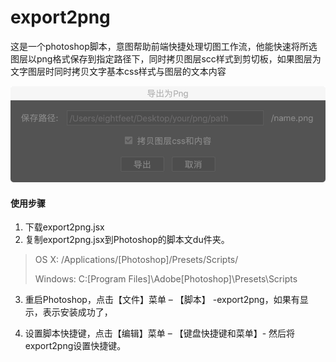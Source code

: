 # export2png
这是一个photoshop脚本，意图帮助前端快捷处理切图工作流，他能快速将所选图层以png格式保存到指定路径下，同时拷贝图层scc样式到剪切板，如果图层为文字图层时同时拷贝文字基本css样式与图层的文本内容

![](./ex.png)



#### 使用步骤

1. 下载export2png.jsx
2. 复制export2png.jsx到Photoshop的脚本文du件夹。

> OS X: /Applications/[Photoshop]/Presets/Scripts/
>
> Windows: C:\[Program Files]\Adobe\[Photoshop]\Presets\Scripts
>

3. 重启Photoshop，点击【文件】菜单 – 【脚本】 -export2png，如果有显示，表示安装成功了，

4. 设置脚本快捷键，点击【编辑】菜单 – 【键盘快捷键和菜单】- 然后将export2png设置快捷键。

